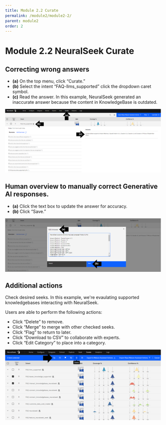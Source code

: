 ```yaml
---
title: Module 2.2 Curate
permalink: /module2/module2-2/
parent: module2
order: 2
---
```


# Module 2.2 NeuralSeek Curate

## Correcting wrong answers

- **(a)** On the top menu, click “Curate.” 
- **(b)** Select the intent “FAQ-llms_supported” click the dropdown caret symbol. 
- **(c)** Read the answer. In this example, NeuralSeek generated an inaccurate answer because the content in KnowledgeBase is outdated.

![image2.2.1](images/image2.2.1.png)

## Human overview to manually correct Generative AI responses. 

- **(a)** Click the text box to update the answer for accuracy. 
- **(b)** Click “Save.”

![image2.2.2](images/image2.2.2.png)

## Additional actions

Check desired seeks. In this example, we're evaulating supported knowledgebases interacting with NeuralSeek. 

Users are able to perform the following actions:
- Click “Delete” to remove.
- Click “Merge” to merge with other checked seeks.
- Click “Flag” to return to later.
- Click “Download to CSV” to collaborate with experts.
- Click “Edit Category” to place into a category.

![image2.2.3](images/image2.2.3.png)